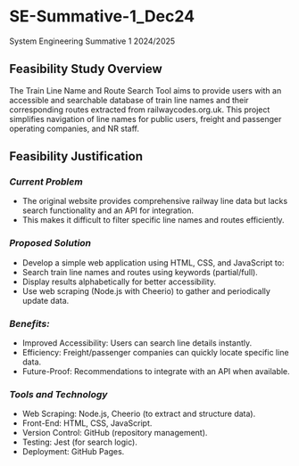 # SE-Summative-1_Dec24
System Engineering Summative 1 2024/2025
## **Feasibility Study Overview**
<p> The Train Line Name and Route Search Tool aims to provide users with an accessible and searchable database of train line names and their corresponding routes extracted from railwaycodes.org.uk. This project simplifies navigation of line names for public users, freight and passenger operating companies, and NR staff.</p>

## **Feasibility Justification**
### *Current Problem*
*  The original website provides comprehensive railway line data but lacks search functionality and an API for integration.
*  This makes it difficult to filter specific line names and routes efficiently.

### *Proposed Solution*
*  Develop a simple web application using HTML, CSS, and JavaScript to:
*  Search train line names and routes using keywords (partial/full).
*  Display results alphabetically for better accessibility.
*  Use web scraping (Node.js with Cheerio) to gather and periodically update data.

### *Benefits:*
*  Improved Accessibility: Users can search line details instantly.
*  Efficiency: Freight/passenger companies can quickly locate specific line data.
*  Future-Proof: Recommendations to integrate with an API when available.

### *Tools and Technology*
*  Web Scraping: Node.js, Cheerio (to extract and structure data).
*  Front-End: HTML, CSS, JavaScript.
*  Version Control: GitHub (repository management).
*  Testing: Jest (for search logic).
*  Deployment: GitHub Pages.
